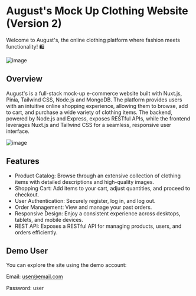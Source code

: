 # August's Mock Up Clothing Website (Version 2)

Welcome to August's, the online clothing platform where fashion meets functionality! 🛍️

![image](https://github.com/user-attachments/assets/c70e0566-5649-47bc-be0b-661caa66cf4e)


## Overview

August's is a full-stack mock-up e-commerce website built with Nuxt.js, Pinia, Tailwind CSS, Node.js and MongoDB. The platform provides users with an intuitive online shopping experience, allowing them to browse, add to cart, and purchase a wide variety of clothing items. The backend, powered by Node.js and Express, exposes RESTful APIs, while the frontend leverages Nuxt.js and Tailwind CSS for a seamless, responsive user interface.

![image](https://github.com/user-attachments/assets/56cb24a6-29ab-4639-b973-397de8bf85bf)


## Features

- Product Catalog: Browse through an extensive collection of clothing items with detailed descriptions and high-quality images.
- Shopping Cart: Add items to your cart, adjust quantities, and proceed to checkout.
- User Authentication: Securely register, log in, and log out.
- Order Management: View and manage your past orders.
- Responsive Design: Enjoy a consistent experience across desktops, tablets, and mobile devices.
- REST API: Exposes a RESTful API for managing products, users, and orders efficiently.

##  Demo User
You can explore the site using the demo account:

Email: user@email.com

Password: user

